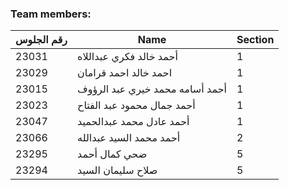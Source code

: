 ### Team members:

رقم الجلوس | Name | Section
----------- | ---- | -------
23031 | أحمد خالد فكري عبداللاه | 1
23029 | احمد خالد احمد قرامان | 1
23015 | أحمد أسامه محمد خيري عبد الرؤوف | 1
23023 | أحمد جمال محمود عبد الفتاح | 1
23047 | أحمد عادل محمد عبدالحميد | 1
23066 | أحمد محمد السيد عبدالله | 2
23295 | ضحي كمال أحمد | 5
23294 | صلاح سليمان السيد | 5
